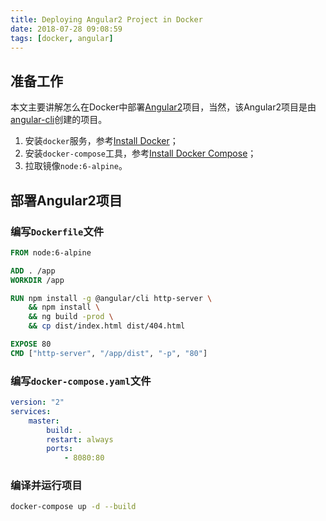 ```yaml
---
title: Deploying Angular2 Project in Docker
date: 2018-07-28 09:08:59
tags: [docker, angular]
---
```


## 准备工作

本文主要讲解怎么在Docker中部署[Angular2][]项目，当然，该Angular2项目是由[angular-cli][]创建的项目。

1. 安装`docker`服务，参考[Install Docker][]；
2. 安装`docker-compose`工具，参考[Install Docker Compose][]；
3. 拉取镜像`node:6-alpine`。

## 部署Angular2项目

### 编写`Dockerfile`文件

```dockerfile
FROM node:6-alpine

ADD . /app
WORKDIR /app

RUN npm install -g @angular/cli http-server \
    && npm install \
    && ng build -prod \
    && cp dist/index.html dist/404.html

EXPOSE 80
CMD ["http-server", "/app/dist", "-p", "80"]
```

### 编写`docker-compose.yaml`文件

```yaml
version: "2"
services:
    master:
        build: .
        restart: always
        ports:
            - 8080:80
```

### 编译并运行项目

```bash
docker-compose up -d --build
```


[Angular2]: https://angular.io/
[angular-cli]: https://github.com/angular/angular-cli
[Install Docker]: https://docs.docker.com/engine/installation/
[Install Docker Compose]: https://docs.docker.com/compose/install/
